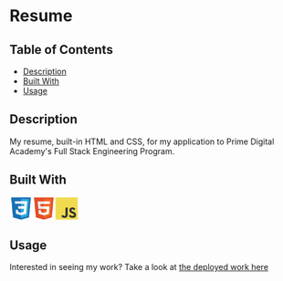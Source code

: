 # Resume

## Table of Contents

- [Description](#description)
- [Built With](#built-with)
- [Usage](#usage)

## Description

My resume, built-in HTML and CSS, for my application to Prime Digital Academy's Full Stack Engineering Program.

## Built With

<a href="https://developer.mozilla.org/en-US/docs/Web/CSS"><img src="https://raw.githubusercontent.com/devicons/devicon/master/icons/css3/css3-original.svg" height="40px" width="40px" /></a><a href="https://developer.mozilla.org/en-US/docs/Web/HTML"><img src="https://raw.githubusercontent.com/devicons/devicon/master/icons/html5/html5-original.svg" height="40px" width="40px" /></a><a href="https://developer.mozilla.org/en-US/docs/Web/JavaScript"><img src="https://raw.githubusercontent.com/devicons/devicon/master/icons/javascript/javascript-original.svg" height="40px" width="40px" /></a>

## Usage

Interested in seeing my work? Take a look at [the deployed work here](https://asutheim.github.io/prime-application/)

